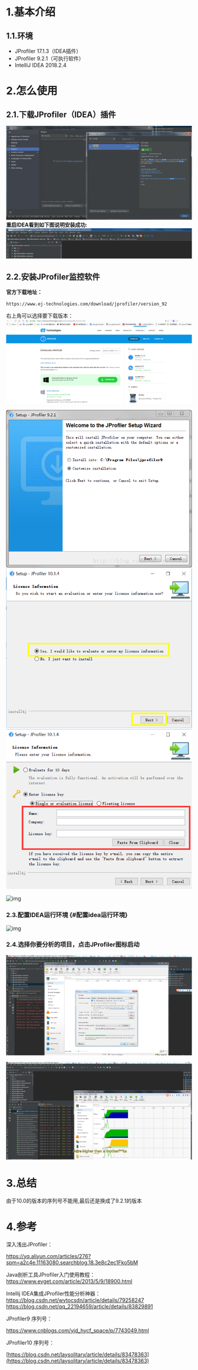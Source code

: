 # 1.基本介绍

## 1.1.环境

* JProfiler 17.1.3（IDEA插件）
* JProfiler 9.2.1（可执行软件）
* IntelliJ IDEA 2018.2.4

# 2.怎么使用

## 2.1.下载JProfiler（IDEA）插件

![img](/static/image/微信截图_20200418101304.png)  
**重启IDEA看到如下图说明安装成功:**  
![img](/static/image/微信截图_20200418101810.png)

## 2.2.安装JProfiler监控软件

**官方下载地址：**

```
https://www.ej-technologies.com/download/jprofiler/version_92
```

右上角可以选择要下载版本：  
![img](/static/image/微信截图_20200418102046.png)

![img](/static/image/20180205172603461.png)
![img](/static/image/20181109100051798.png)
![img](/static/image/20181115093453234.png)

![img](/static/image/微信截图\_20200418103015.png)
### 2.3.配置IDEA运行环境 {#配置idea运行环境}

![img](/static/image/微信截图\_20200418103133.png)

### 2.4.选择你要分析的项目，点击JProfiler图标启动
![img](/static/image/微信截图_20200418103627.png)

![img](/static/image/微信截图_20200418140344.png)

# 3.总结
由于10.0的版本的序列号不能用,最后还是换成了9.2.1的版本

# 4.参考
深入浅出JProfiler：

https://yq.aliyun.com/articles/276?spm=a2c4e.11163080.searchblog.18.3e8c2ec1Fko5bM

Java剖析工具JProfiler入门使用教程：
https://www.evget.com/article/2013/5/9/18900.html

Intellij IDEA集成JProfiler性能分析神器：
https://blog.csdn.net/wytocsdn/article/details/79258247
https://blog.csdn.net/qq_22194659/article/details/83829891

JProfiler9 序列号：

https://www.cnblogs.com/yjd_hycf_space/p/7743049.html

JProfiler10 序列号：

[https://blog.csdn.net/laysolitary/article/details/83478363](https://blog.csdn.net/laysolitary/article/details/83478363)

